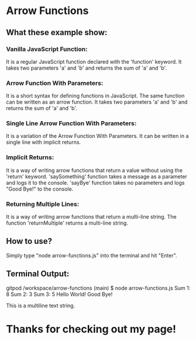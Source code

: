 # Arrow Functions

## What these example show: 

### Vanilla JavaScript Function: 
It is a regular JavaScript function declared with the 'function' keyword. It takes two parameters 'a' and 'b' and returns the sum of 'a' and 'b'.

### Arrow Function With Parameters: 
It is a short syntax for defining functions in JavaScript. The same function can be written as an arrow function. It takes two parameters 'a' and 'b' and returns the sum of 'a' and 'b'.

### Single Line Arrow Function With Parameters: 
It is a variation of the Arrow Function With Parameters. It can be written in a single line with implicit returns.

### Implicit Returns: 
It is a way of writing arrow functions that return a value without using the 'return' keyword. 'saySomething' function takes a message as a parameter and logs it to the console. 'sayBye' function takes no parameters and logs "Good Bye!" to the console.

### Returning Multiple Lines: 
It is a way of writing arrow functions that return a multi-line string. The function 'returnMultiple' returns a multi-line string.

## How to use? 

Simply type "node arrow-functions.js" into the terminal and hit "Enter". 

## Terminal Output: 

gitpod /workspace/arrow-functions (main) $ node arrow-functions.js
Sum 1:  8
Sum 2:  3
Sum 3:  5
Hello World!
Good Bye!
    <p>
        This is a
        multiline
        text string.
    </p>

# Thanks for checking out my page!
